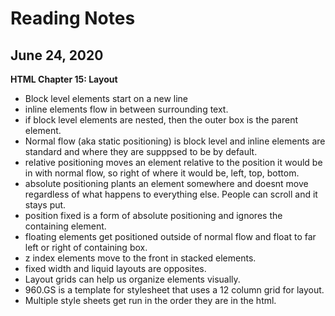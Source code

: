 # Reading Notes
## June 24, 2020

__HTML Chapter 15: Layout__
* Block level elements start on a new line
* inline elements flow in between surrounding text.
* if block level elements are nested, then the outer box is the parent element.
* Normal flow (aka static positioning) is block level and inline elements are standard and where they are supppsed to be by default.
* relative positioning moves an element relative to the position it would be in with normal flow, so right of where it would be, left, top, bottom. 
* absolute positioning plants an element somewhere and doesnt move regardless of what happens to everything else. People can scroll and it stays put.
* position fixed is a form of absolute positioning and ignores the containing element. 
* floating elements get positioned outside of normal flow and float to far left or right of containing box. 
* z index elements move to the front in stacked elements. 
* fixed width and liquid layouts are opposites. 
* Layout grids can help us organize elements visually. 
* 960.GS is a template for stylesheet that uses a 12 column grid for layout.
* Multiple style sheets get run in the order they are in the html.